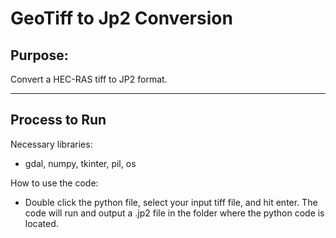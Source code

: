 # GeoTiff to Jp2 Conversion

## Purpose:

Convert a HEC-RAS tiff to JP2 format.

----
## Process to Run

Necessary libraries:
- gdal, numpy, tkinter, pil, os

How to use the code: 
- Double click the python file, select your input tiff file, and hit enter.
The code will run and output a .jp2 file in the folder where the python code is located.
